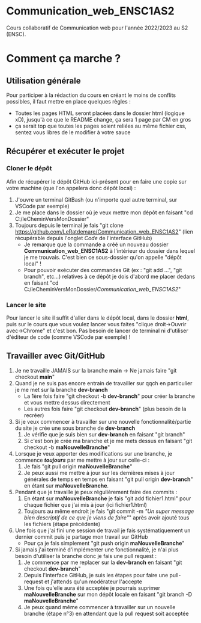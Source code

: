 # Communication_web_ENSC1AS2
Cours collaboratif de Communication web pour l'année 2022/2023 au S2 (ENSC).

# Comment ça marche ?

## Utilisation générale

Pour participer à la rédaction du cours en créant le moins de conflits possibles, il faut mettre en place quelques règles :
  - Toutes les pages HTML seront placées dans le dossier html (logique xD), jusqu'à ce que le README change, ça sera 1 page par CM en gros
  - ça serait top que toutes les pages soient reliées au même fichier css, sentez vous libres de le modifier à votre sauce

## Récupérer et exécuter le projet

### Cloner le dépôt
Afin de récupérer le dépôt GitHub ici-présent pour en faire une copie sur votre machine (que l'on appelera donc dépôt local) :
1. J'ouvre un terminal GitBash (ou n'importe quel autre terminal, sur VSCode par exemple)
2. Je me place dans le dossier où je veux mettre mon dépôt en faisant "cd C:/leCheminVersMonDossier"
3. Toujours depuis le terminal je fais "git clone https://github.com/LeRatdemare/Communication_web_ENSC1AS2" (lien récupérable depuis l'onglet *Code* de l'interface GitHub)
    - Je remarque que la commande a créé un nouveau dossier **Communication_web_ENSC1AS2** à l'intérieur du dossier dans lequel je me trouvais. C'est bien ce sous-dossier qu'on appelle "dépôt local" !
    - Pour pouvoir exécuter des commandes Git (ex : "git add ...", "git branch", etc...) relatives à ce dépôt je dois d'abord me placer dedans en faisant "cd C:/leCheminVersMonDossier/*Communication_web_ENSC1AS2*"

### Lancer le site

Pour lancer le site il suffit d'aller dans le dépôt local, dans le dossier **html**, puis sur le cours que vous voulez lancer vous faites "clique droit->Ouvrir avec->Chrome" et c'est bon.
Pas besoin de lancer de terminal ni d'utiliser d'éditeur de code (comme VSCode par exemple) !

## Travailler avec Git/GitHub

1. Je ne travaille JAMAIS sur la branche **main** -> Ne jamais faire "git checkout **main**"
2. Quand je ne suis pas encore entrain de travailler sur qqch en particulier je me met sur la branche **dev-branch**
    - La 1ère fois faire "git checkout -b **dev-branch**" pour créer la branche et vous mettre dessus directement
    - Les autres fois faire "git checkout **dev-branch**" (plus besoin de la recréer)
3. Si je veux commencer à travailler sur une nouvelle fonctionnalité/partie du site je crée une sous branche de **dev-branch**
    1. Je vérifie que je suis bien sur **dev-branch** en faisant "git branch"
    2. Si c'est bon je crée ma branche et je me mets dessus en faisant "git checkout -b **maNouvelleBranche**"
4. Lorsque je veux apporter des modifications sur une branche, je commence ***toujours*** par me mettre à jour sur celle-ci :
    1. Je fais "git pull origin **maNouvelleBranche**"
    2. Je peux aussi me mettre à jour sur les dernières mises à jour générales de temps en temps en faisant "git pull origin **dev-branch**" en étant sur **maNouvelleBranche**.
5. Pendant que je travaille je peux régulièrement faire des commits :
    1. En étant sur **maNouvelleBranche** je fais "git add fichier1.html" pour chaque fichier que j'ai mis à jour (ici fichier1.html)
    2. Toujours au même endroit je fais "git commit -m *"Un super message bien descriptif de ce que je viens de faire"*" après avoir ajouté tous les fichiers (étape précédente)
6. Une fois que j'ai fini une session de travail je fais systématiquement un dernier commit puis je partage mon travail sur GitHub
    - Pour ça je fais simplement "git push origin **maNouvelleBranche**"
7. Si jamais j'ai terminé d'implémenter une fonctionnalité, je n'ai plus besoin d'utiliser la branche donc je fais une pull request :
    1. Je commence par me replacer sur la **dev-branch** en faisant "git checkout **dev-branch**"
    2. Depuis l'interface GitHub, je suis les étapes pour faire une pull-request et j'attends qu'un modérateur l'accepte
    3. Une fois qu'elle aura été acceptée je pourrais suprimer **maNouvelleBranche** sur mon dépôt locale en faisant "git branch -D **maNouvelleBranche**"
    4. Je peux quand même commencer à travailler sur un nouvelle branche (étape n°3) en attendant que la pull request soit acceptée
  
